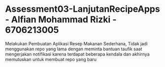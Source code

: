 # Assessment03-LanjutanRecipeApps - Alfian Mohammad Rizki - 6706213005
Melakukan Pembuatan Aplikasi Resep Makanan Sederhana, Tidak jadi menggunakan repo yang lama dengan meminta bantuan taufik saat mengerjakan notifikasi karena terdapat beberapa kendala dan akhirnya memutuskan untuk membuat repo yang baru
